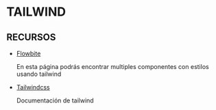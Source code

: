 # TAILWIND

## RECURSOS 
- [Flowbite](https://flowbite.com/)

    En esta página podrás encontrar multiples componentes con estilos usando tailwind
- [Tailwindcss](https://tailwindcss.com/)

  Documentación de tailwind